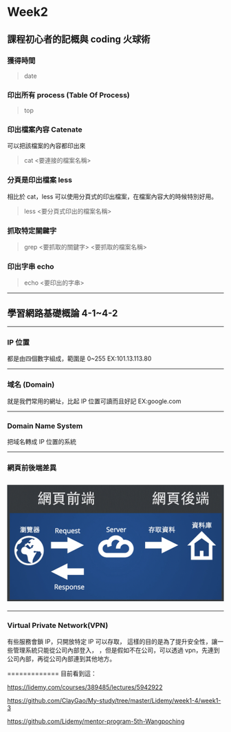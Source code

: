 # Week2

## 課程初心者的記概與 coding 火球術

### 獲得時間

> date

### 印出所有 process (Table Of Process)

> top

### 印出檔案內容 Catenate

可以把該檔案的內容都印出來

> cat <要連接的檔案名稱>

### 分頁是印出檔案 less

相比於 cat，less 可以使用分頁式的印出檔案，在檔案內容大的時候特別好用。

> less <要分頁式印出的檔案名稱>

### 抓取特定關鍵字

> grep <要抓取的關鍵字> <要抓取的檔案名稱>

### 印出字串 echo

> echo <要印出的字串>

---

## 學習網路基礎概論 4-1~4-2

---

### IP 位置

都是由四個數字組成，範圍是 0~255
EX:101.13.113.80

---

### 域名 (Domain)

就是我們常用的網址，比起 IP 位置可讀而且好記
EX:google.com

---

### Domain Name System

把域名轉成 IP 位置的系統

---

### 網頁前後端差異

## <img src ="網頁前後端差異.png">

---

### Virtual Private Network(VPN)

有些服務會鎖 IP，只開放特定 IP 可以存取，
這樣的目的是為了提升安全性，讓一些管理系統只能從公司內部登入，
，但是假如不在公司，可以透過 vpn，先連到公司內部，再從公司內部連到其他地方。

=============
目前看到這：

https://lidemy.com/courses/389485/lectures/5942922

https://github.com/ClayGao/My-study/tree/master/Lidemy/week1-4/week1-3

https://github.com/Lidemy/mentor-program-5th-Wangpoching

